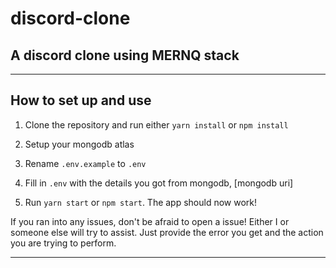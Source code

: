 # discord-clone

## A discord clone using MERNQ stack

---

## How to set up and use

1. Clone the repository and run either `yarn install` or `npm install`

2. Setup your mongodb atlas

3. Rename `.env.example` to `.env`

4. Fill in `.env` with the details you got from mongodb, [mongodb uri]

5. Run `yarn start` or `npm start`. The app should now work!

If you ran into any issues, don't be afraid to open a issue! Either I or someone else will try to assist. Just provide the error you get and the action you are trying to perform.

---
